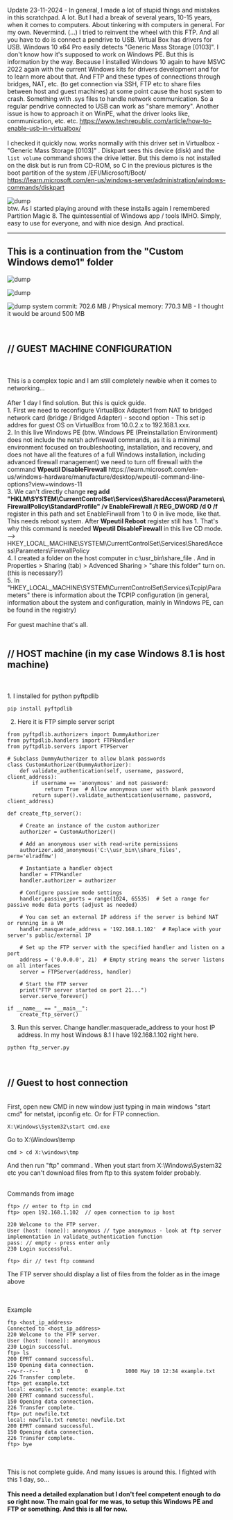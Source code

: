 Update 23-11-2024 - In general, I made a lot of stupid things and mistakes in this scratchpad. A lot. But I had a break of several years, 10-15 years, when it comes to computers. About tinkering with computers in general. For my own. Nevermind. (...) I tried to reinvent the wheel with this FTP. And all you have to do is connect a pendrive to USB. Virtual Box has drivers for USB. Windows 10 x64 Pro easily detects "Generic Mass Storage [0103]". I don't know how it's supposed to work on Windows PE. But this is information by the way. Because I installed Windows 10 again to have MSVC 2022 again with the current Windows kits for drivers development and for to learn more about that. And FTP and these types of connections through bridges, NAT, etc. (to get connection via SSH, FTP etc to share files between host and guest machines) at some point cause the host system to crash. Something with .sys files to handle network communication. So a regular pendrive connected to USB can work as "share memory". Another issue is how to approach it on WinPE, what the driver looks like, communication, etc. etc. 
https://www.techrepublic.com/article/how-to-enable-usb-in-virtualbox/
<br /><br />
I checked it quickly now. works normally with this driver set in Virtualbox - "Generic Mass Storage [0103]" . Diskpart sees this device (disk) and the ```list volume```
command shows the drive letter. But this demo is not installed on the disk but is run from CD-ROM, so C in the previous pictures is the boot partition of the system /EFI/Microsoft/Boot/ https://learn.microsoft.com/en-us/windows-server/administration/windows-commands/diskpart

![dump](https://github.com/KarolDuracz/scratchpad/blob/main/bootloader_x86/Custom%20Windows%20demo1%20-%20FTP/407%20-%2023-11-2024%20-%20winpe%20tez%20wykrywa%20normalnie%20ten%20driver.png?raw=true)
<br />
btw. As I started playing around with these installs again I remembered Partition Magic 8. The quintessential of Windows app / tools IMHO. Simply, easy to use for everyone, and with nice design. And practical.
<br />
<hr>
<h2>This is a continuation from the "Custom Windows demo1" folder </h2>

![dump](https://github.com/KarolDuracz/scratchpad/blob/main/bootloader_x86/Custom%20Windows%20demo1%20-%20FTP/188%20-%2011-11-2024%20-%20ftp%20configured%20and%20works.png?raw=true)

![dump](https://github.com/KarolDuracz/scratchpad/blob/main/bootloader_x86/Custom%20Windows%20demo1%20-%20FTP/189%20-%2011-11-2024%20-%20ustawienie%20bridge%20i%20komenda%20get%20test.png?raw=true)

![dump](https://github.com/KarolDuracz/scratchpad/blob/main/bootloader_x86/Custom%20Windows%20demo1%20-%20FTP/190%20-%2011-11-2024%20-%20PEx64.png?raw=true)
system commit: 702.6 MB / Physical memory: 770.3 MB - I thought it would be around 500 MB  

<br />
<h2>// GUEST MACHINE CONFIGURATION</h2>
<br /><br />
This is a complex topic and I am still completely newbie when it comes to networking... <br /><br />
After 1 day I find solution. But this is quick guide.<br />
1. First we need to reconfigure VirtualBox Adapter1 from NAT to bridged network card (bridge /  Bridged Adapter) - second option - This set ip addres for guest OS on VirtualBox from 10.0.2.x to 192.168.1.xxx. <br />
2. In this live Windows PE (btw. Windows PE (Preinstallation Environment) does not include the netsh advfirewall commands, as it is a minimal environment focused on troubleshooting, installation, and recovery, and does not have all the features of a full Windows installation, including advanced firewall management) we need to turn off  firewall with the command <b>Wpeutil DisableFirewall</b> https://learn.microsoft.com/en-us/windows-hardware/manufacture/desktop/wpeutil-command-line-options?view=windows-11 <br />
3. We can't directly change <b>reg add "HKLM\SYSTEM\CurrentControlSet\Services\SharedAccess\Parameters\FirewallPolicy\StandardProfile" /v EnableFirewall /t REG_DWORD /d 0 /f</b> register in this path and set EnableFirwall from 1 to 0 in live mode, like that. This needs reboot system. After <b>Wpeutil Reboot</b> register still has 1. That's why this command is needed <b>Wpeutil DisableFirewall</b> in this live CD mode. --> HKEY_LOCAL_MACHINE\SYSTEM\CurrentControlSet\Services\SharedAccess\Parameters\FirewallPolicy <br />
4. I created a folder on the host computer in c:\usr_bin\share_file . And in Properties > Sharing (tab) > Advenced Sharing > "share this folder" turn on. (this is necessary?) <br />
5. In "HKEY_LOCAL_MACHINE\SYSTEM\CurrentControlSet\Services\Tcpip\Parameters" there is information about the TCPIP configuration (in general, information about the system and configuration, mainly in Windows PE, can be found in the registry)
<br /><br />
For guest machine that's all.
<br /><br />
<h2>// HOST machine (in my case Windows 8.1 is host machine)</h2>
<br /><br />
1. I installed for python pyftpdlib

```
pip install pyftpdlib
```

2. Here it is FTP simple server script

```
from pyftpdlib.authorizers import DummyAuthorizer
from pyftpdlib.handlers import FTPHandler
from pyftpdlib.servers import FTPServer

# Subclass DummyAuthorizer to allow blank passwords
class CustomAuthorizer(DummyAuthorizer):
    def validate_authentication(self, username, password, client_address):
        if username == 'anonymous' and not password:
            return True  # Allow anonymous user with blank password
        return super().validate_authentication(username, password, client_address)

def create_ftp_server():

    # Create an instance of the custom authorizer
    authorizer = CustomAuthorizer()

    # Add an anonymous user with read-write permissions
    authorizer.add_anonymous('C:\\usr_bin\\share_files', perm='elradfmw')

    # Instantiate a handler object
    handler = FTPHandler
    handler.authorizer = authorizer

    # Configure passive mode settings
    handler.passive_ports = range(1024, 65535)  # Set a range for passive mode data ports (adjust as needed)

    # You can set an external IP address if the server is behind NAT or running in a VM
    handler.masquerade_address = '192.168.1.102'  # Replace with your server's public/external IP

    # Set up the FTP server with the specified handler and listen on a port
    address = ('0.0.0.0', 21)  # Empty string means the server listens on all interfaces
    server = FTPServer(address, handler)

    # Start the FTP server
    print("FTP server started on port 21...")
    server.serve_forever()

if __name__ == "__main__":
    create_ftp_server()
```

3. Run this server. Change handler.masquerade_address to your host IP address. In my host Windows 8.1 I have 192.168.1.102 right here.

```
python ftp_server.py
```

<br />
<h2>// Guest to host connection </h2>
<br />
First, open new CMD in new window just typing in main windows "start cmd" for netstat, ipconfig etc. Or for FTP connection.

```
X:\Windows\System32\start cmd.exe
```

Go to X:\Windows\temp

```
cmd > cd X:\windows\tmp
```

And then run "ftp" command . When yout start from X:\Windows\System32 etc you can't download files from ftp to this system folder probably.

<br />
Commands from image

```
ftp> // enter to ftp in cmd
ftp> open 192.168.1.102  // open connection to ip host

220 Welcome to the FTP server.
User (host: (none)): anonymous // type anonymous - look at ftp server implementation in validate_authentication function
pass: // empty - press enter only
230 Login successful.

ftp> dir // test ftp command 
```
The FTP server should display a list of files from the folder as in the image above


<br /><br />
Example 
```
ftp <host_ip_address>
Connected to <host_ip_address>
220 Welcome to the FTP server.
User (host: (none)): anonymous
230 Login successful.
ftp> ls
200 EPRT command successful.
150 Opening data connection.
-rw-r--r--    1 0        0            1000 May 10 12:34 example.txt
226 Transfer complete.
ftp> get example.txt
local: example.txt remote: example.txt
200 EPRT command successful.
150 Opening data connection.
226 Transfer complete.
ftp> put newfile.txt
local: newfile.txt remote: newfile.txt
200 EPRT command successful.
150 Opening data connection.
226 Transfer complete.
ftp> bye
```

<br /><br />
This is not complete guide. And many issues is around this. I fighted with this 1 day, so... 
<br /><br />
<b>This need a detailed explanation but I don't feel competent enough to do so right now. The main goal for me was, to setup this Windows PE and FTP or something. And this is all for now.</b>

